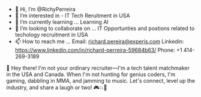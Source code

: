 - 👋 Hi, I’m @RichyPerreira
- 👀 I’m interested in - IT Tech Reruitment in USA
- 🌱 I’m currently learning ... Learning AI
- 💞️ I’m looking to collaborate on ... IT Opportunties and postions related to techology recruitment in USA
- 📫 How to reach me ... Email: richard.pereira@experis.com Linkedin: https://www.linkedin.com/in/richard-perreira-59684b63/ Phone: +1 414-269-3189

<!---
RichyPerreira/RichyPerreira is a ✨ special ✨ repository because its `README.md` (this file) appears on your GitHub profile.
You can click the Preview link to take a look at your changes.
---> 👋 Hey there! I'm not your ordinary recruiter—I'm a tech talent matchmaker in the USA and Canada. When I'm not hunting for genius coders, I'm gaming, dabbling in MMA, and jamming to music. Let's connect, level up the industry, and share a laugh or two! 🎮💥🎵
